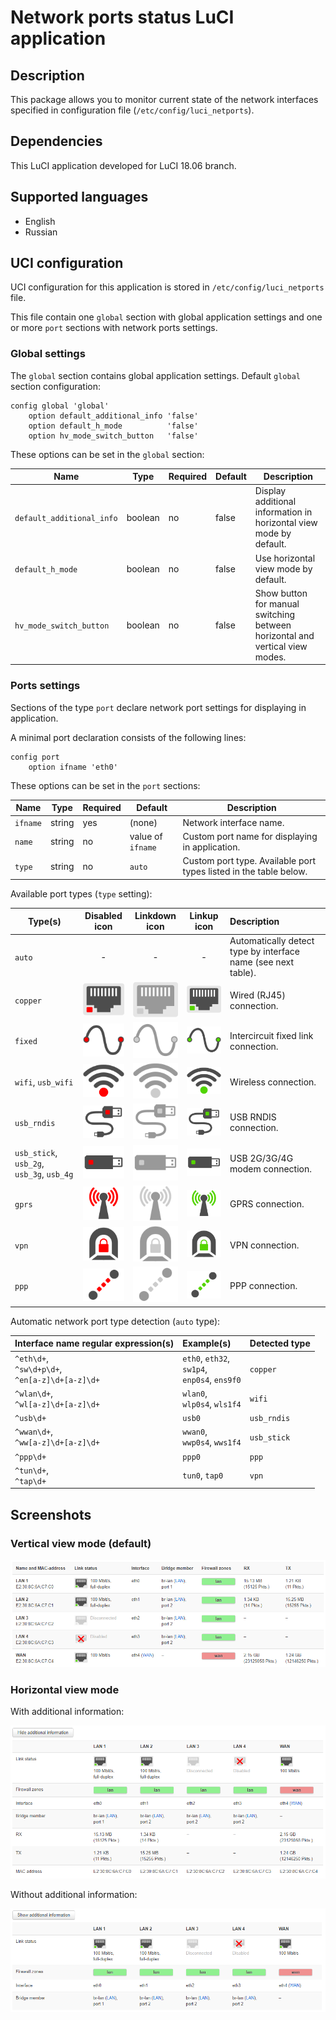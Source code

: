# Network ports status LuCI application

## Description
This package allows you to monitor current state of the
network interfaces specified in configuration file (`/etc/config/luci_netports`).

## Dependencies
This LuCI application developed for LuCI 18.06 branch.

## Supported languages
- English
- Russian

## UCI configuration
UCI configuration for this application is stored in `/etc/config/luci_netports` file.

This file contain one `global` section with global application settings and one
or more `port` sections with network ports settings.

### Global settings

The `global` section contains global application settings. Default `global` section configuration:
```
config global 'global'
	option default_additional_info 'false'
	option default_h_mode          'false'
	option hv_mode_switch_button   'false'
```

These options can be set in the `global` section:

| Name                      | Type    | Required | Default | Description                                                                  |
| ------------------------- | ------- | -------- | ------- | ---------------------------------------------------------------------------- |
| `default_additional_info` | boolean | no       | false   | Display additional information in horizontal view mode by default.           |
| `default_h_mode`          | boolean | no       | false   | Use horizontal view mode by default.                                         |
| `hv_mode_switch_button`   | boolean | no       | false   | Show button for manual switching between horizontal and vertical view modes. |

### Ports settings

Sections of the type `port` declare network port settings for displaying in application.

A minimal port declaration consists of the following lines:
```
config port
	option ifname 'eth0'
```
These options can be set in the `port` sections:

| Name                      | Type    | Required | Default | Description                                                                  |
| ------------------------- | ------- | -------- | ------- | ---------------------------------------------------------------------------- |
| `ifname`                  | string  | yes      | (none)  | Network interface name. |
| `name`                    | string  | no       | value of `ifname` | Custom port name for displaying in application. |
| `type`                    | string  | no       | `auto` | Custom port type. Available port types listed in the table below. |

Available port types (`type` setting):

| Type(s) | Disabled icon | Linkdown icon | Linkup icon | Description |
| ----- |:------------:|:--------------:|:------------:| :---------- |
| `auto` | - | - | - | Automatically detect type by interface name (see next table). |
| `copper` | ![copper_disabled](htdocs/luci-static/resources/netports/icons/copper_disabled.svg?sanitize=true) | ![copper_down](htdocs/luci-static/resources/netports/icons/copper_down.svg?sanitize=true) | ![copper_up](htdocs/luci-static/resources/netports/icons/copper_up.svg?sanitize=true) | Wired (RJ45) connection. |
| `fixed` | ![fixed_disabled](htdocs/luci-static/resources/netports/icons/fixed_disabled.svg?sanitize=true) | ![fixed_down](htdocs/luci-static/resources/netports/icons/fixed_down.svg?sanitize=true) | ![fixed_up](htdocs/luci-static/resources/netports/icons/fixed_up.svg?sanitize=true) | Intercircuit fixed link connection. |
| `wifi`, `usb_wifi` | ![wifi_disabled](htdocs/luci-static/resources/netports/icons/wifi_disabled.svg?sanitize=true) | ![wifi_down](htdocs/luci-static/resources/netports/icons/wifi_down.svg?sanitize=true) | ![wifi_up](htdocs/luci-static/resources/netports/icons/wifi_up.svg?sanitize=true) | Wireless connection. |
| `usb_rndis` | ![usb_rndis_disabled](htdocs/luci-static/resources/netports/icons/usb_rndis_disabled.svg?sanitize=true) | ![usb_rndis_down](htdocs/luci-static/resources/netports/icons/usb_rndis_down.svg?sanitize=true) | ![usb_rndis_up](htdocs/luci-static/resources/netports/icons/usb_rndis_up.svg?sanitize=true) | USB RNDIS connection. |
| `usb_stick`, `usb_2g`, `usb_3g`, `usb_4g` | ![usb_stick_disabled](htdocs/luci-static/resources/netports/icons/usb_stick_disabled.svg?sanitize=true) | ![usb_stick_down](htdocs/luci-static/resources/netports/icons/usb_stick_down.svg?sanitize=true) | ![usb_stick_up](htdocs/luci-static/resources/netports/icons/usb_stick_up.svg?sanitize=true) | USB 2G/3G/4G modem connection. |
| `gprs` | ![gprs_disabled](htdocs/luci-static/resources/netports/icons/gprs_disabled.svg?sanitize=true) | ![gprs_down](htdocs/luci-static/resources/netports/icons/gprs_down.svg?sanitize=true) | ![gprs_up](htdocs/luci-static/resources/netports/icons/gprs_up.svg?sanitize=true) | GPRS connection. |
| `vpn` | ![vpn_disabled](htdocs/luci-static/resources/netports/icons/vpn_disabled.svg?sanitize=true) | ![vpn_down](htdocs/luci-static/resources/netports/icons/vpn_down.svg?sanitize=true) | ![vpn_up](htdocs/luci-static/resources/netports/icons/vpn_up.svg?sanitize=true) | VPN connection. |
| `ppp` | ![ppp_disabled](htdocs/luci-static/resources/netports/icons/ppp_disabled.svg?sanitize=true) | ![ppp_down](htdocs/luci-static/resources/netports/icons/ppp_down.svg?sanitize=true) | ![ppp_up](htdocs/luci-static/resources/netports/icons/ppp_up.svg?sanitize=true) | PPP connection. |

Automatic network port type detection (`auto` type):

| Interface name regular expression(s) | Example(s) | Detected type |
| :------------- | :--- | :--- |
| `^eth\d+`,<br />`^sw\d+p\d+`,<br />`^en[a-z]\d+[a-z]\d+` | `eth0`, `eth32`,<br />`sw1p4`,<br />`enp0s4`, `ens9f0` | `copper` |
| `^wlan\d+`,<br />`^wl[a-z]\d+[a-z]\d+` | `wlan0`,<br />`wlp0s4`, `wls1f4` | `wifi` |
| `^usb\d+` | `usb0` | `usb_rndis` |
| `^wwan\d+`,<br />`^ww[a-z]\d+[a-z]\d+` | `wwan0`,<br />`wwp0s4`, `wws1f4` | `usb_stick` |
| `^ppp\d+` | `ppp0` | `ppp` |
| `^tun\d+`,<br />`^tap\d+` | `tun0`, `tap0` | `vpn` |

## Screenshots

### Vertical view mode (default)
![Vertical view mode](screenshots/v-mode-5-ports.png?raw=true "Vertical view mode")

### Horizontal view mode

With additional information:

![Horizontal view mode](screenshots/h-mode-5-ports.png?raw=true "Horizontal view mode")

Without additional information:

![Horizontal view mode (additional information is hidden)](screenshots/h-mode-5-ports-short.png?raw=true "Horizontal view mode (additional information is hidden)")
